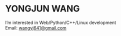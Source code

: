 # YONGJUN WANG
I’m interested in Web/Python/C++/Linux development  
Email: wangyj641@gmail.com

<!---
YJWang2000/YJWang2000 is a ✨ special ✨ repository because its `README.md` (this file) appears on your GitHub profile.
You can click the Preview link to take a look at your changes.

--->
